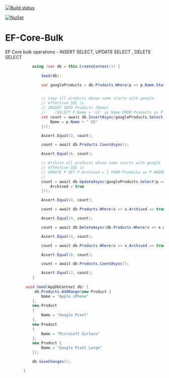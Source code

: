 [![Build status](https://ci.appveyor.com/api/projects/status/y19dkdfjl3lkokvp?svg=true)](https://ci.appveyor.com/project/neurospeech/ef-core-bulk)

[![NuGet](https://img.shields.io/nuget/v/EF.Core.Bulk.svg?label=NuGet)](https://www.nuget.org/packages/UIAtoms.Xamarin.Forms)


# EF-Core-Bulk
EF Core bulk operations - INSERT SELECT, UPDATE SELECT , DELETE SELECT

```c#
            using (var db = this.CreateContext()) {
            
                Seed(db);

                var googleProducts = db.Products.Where(p => p.Name.StartsWith("google"));


                // Copy all products whose name starts with google.
                // effective SQL is 
                // INSERT INTO Products (Name)
                //    (SELECT P.Name + 'V2' as Name FROM Products as P Where P.Name LIKE 'Google%' )
                int count = await db.InsertAsync(googleProducts.Select(p => new Product {
                    Name = p.Name + " V2"
                }));

                Assert.Equal(2, count);

                count = await db.Products.CountAsync();

                Assert.Equal(6, count);

                // Archive all products whose name starts with google
                // effective SQL is
                // UPDATE P SET P.Archived = 1 FROM Products as P WHERE P.Name LIKE 'Google%'
                //
                count = await db.UpdateAsync(googleProducts.Select(p => new Product {
                    Archived = true
                }));

                Assert.Equal(4, count);

                count = await db.Products.Where(x => x.Archived == true).CountAsync();

                Assert.Equal(4, count);

                count = await db.DeleteAsync(db.Products.Where(x => x.Archived == true));

                Assert.Equal(4, count);

                count = await db.Products.Where(x => x.Archived == true).CountAsync();

                Assert.Equal(0, count);

                count = await db.Products.CountAsync();

                Assert.Equal(2, count);
            }
            
         void Seed(AppDbContext db) {
             db.Products.AddRange(new Product {
                Name = "Apple iPhone"
            },
            new Product
            {
                Name = "Google Pixel"
            },
            new Product
            {
                Name = "Microsoft Surface"
            }, 
            new Product {
                Name = "Google Pixel Large"
            });

            db.SaveChanges();

        }

```
